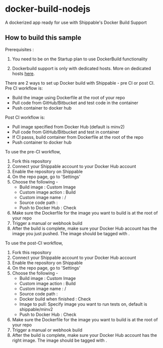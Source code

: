 # docker-build-nodejs
A dockerized app ready for use with Shippable's Docker Build Support

How to build this sample
------------------------

Prerequisites :

1. You need to be on the Startup plan to use DockerBuild functionality

2. Dockerbuild support is only with dedicated hosts. More on dedicated hosts [here](http://docs.shippable.com/en/latest/config.html#dedicated-hosts).

There are 2 ways to set up Docker build with Shippable - pre CI or post CI. 
Pre CI workflow is:  
* Build the image using Dockerfile at the root of your repo
* Pull code from GitHub/Bitbucket and test code in the container
* Push container to docker hub

Post CI workflow is:
* Pull image specified from Docker Hub (default is minv2)
* Pull code from GitHub/Bitbucket and test in container
* If CI passs, build container from Dockerfile at the root of the repo
* Push container to docker hub

To use the pre-CI workflow,

1. Fork this repository
2. Connect your Shippable account to your Docker Hub account
3. Enable the repository on Shippable
4. On the repo page, go to 'Settings'
5. Choose the following -
    * Build image : Custom Image
    * Custom image action : Build
    * Custom image name : <docker hub username>/<image name>
    * Source code path : <source code path for image you want to build>
    * Push to Docker Hub : Check
6. Make sure the Dockerfile for the image you want to build is at the root of your repo
7. Trigger a manual or webhook build
8. After the build is complete, make sure your Docker Hub account has the image you just pushed. The image should be tagged with <image name>.<build number>

To use the post-CI workflow,

1. Fork this repository
2. Connect your Shippable account to your Docker Hub account
3. Enable the repository on Shippable
4. On the repo page, go to 'Settings'
5. Choose the following -
    * Build image : Custom Image
    * Custom image action : Build
    * Custom image name : <docker hub username>/<image name>
    * Source code path : <source code path for image you want to build>
    * Docker build when finished : Check
    * Image to pull: Specify image you want to run tests on, default is shippable/minv2
    * Push to Docker Hub : Check
6. Make sure the Dockerfile for the image you want to build is at the root of your repo
7. Trigger a manual or webhook build
8. After the build is complete, make sure your Docker Hub account has the right image. The image should be tagged with <image name>.<build number> 



